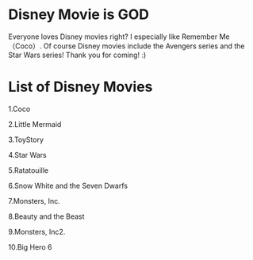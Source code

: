 # Disney Movie is GOD
Everyone loves Disney movies right? I especially like Remember Me（Coco）.
Of course Disney movies include the Avengers series and the Star Wars series!
Thank you for coming! :)


# List of Disney Movies
1.Coco

2.Little Mermaid

3.ToyStory

4.Star Wars

5.Ratatouille

6.Snow White and the Seven Dwarfs

7.Monsters, Inc.

8.Beauty and the Beast

9.Monsters, Inc2.

10.Big Hero 6
